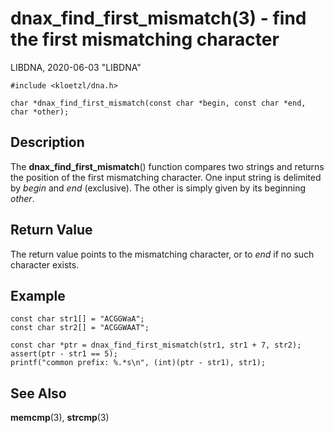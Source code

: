 # dnax_find_first_mismatch(3) - find the first mismatching character

LIBDNA, 2020-06-03 "LIBDNA"

    #include <kloetzl/dna.h>
    
    char *dnax_find_first_mismatch(const char *begin, const char *end, char *other);


## Description

The **dnax_find_first_mismatch**() function compares two strings and returns the position of the first mismatching character. One input string is delimited by _begin_ and _end_ (exclusive). The other is simply given by its beginning _other_.


## Return Value

The return value points to the mismatching character, or to _end_ if no such character exists.


## Example

    const char str1[] = "ACGGWaA";
    const char str2[] = "ACGGWAAT";

    const char *ptr = dnax_find_first_mismatch(str1, str1 + 7, str2);
    assert(ptr - str1 == 5);
    printf("common prefix: %.*s\n", (int)(ptr - str1), str1);


## See Also

**memcmp**(3),
**strcmp**(3)
